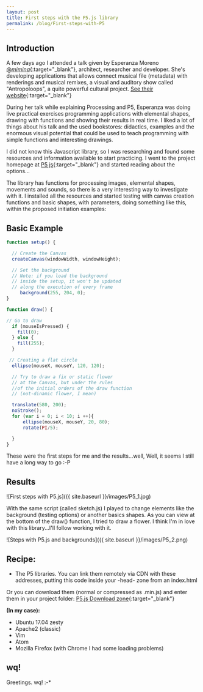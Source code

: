 ```yaml
---
layout: post
title: First steps with the P5.js library 
permalink: /blog/First-steps-with-P5
---
```


## Introduction

A few days ago I attended a talk given by Esperanza Moreno [@_mimina_](https://twitter.com/_mimina_){:target="_blank"}, architect, researcher and developer. She's developing applications that allows connect musical file (metadata) with renderings and musical remixes, a visual and auditory show called "Antropoloops", a quite powerful cultural project. [See their website](http://antropoloops.tumblr.com/){:target="_blank"}

During her talk while explaining Processing and P5, Esperanza was doing live practical exercises programming applications with elemental shapes, drawing with functions and showing their results in real time. I liked a lot of things about his talk and the used bookstores: didactics, examples and the enormous visual potential that could be used to teach programming with simple functions and interesting drawings.

 I did not know this Javascript library, so I was researching and found some resources and information available to start practicing. I went to the project homepage at [P5 js](https://p5js.org/){:target="_blank"} and started reading about the options...


The library has functions for processing images, elemental shapes, movements and sounds, so there is a very interesting way to investigate with it. I installed all the resources and started testing with canvas creation functions and basic shapes, with parameters, doing something like this, within the proposed initiation examples:

## Basic Example

```javascript
function setup() {

  // Create the Canvas
  createCanvas(windowWidth, windowHeight);

  // Set the background
  // Note: if you load the background
  // inside the setup, it won't be updated
  // along the execution of every frame
     background(255, 204, 0);
}

function draw() {

// Go to draw
  if (mouseIsPressed) {
    fill(0);
  } else {
    fill(255);
  }

 // Creating a flat circle
  ellipse(mouseX, mouseY, 120, 120);

  // Try to draw a fix or static flower
  // at the Canvas, but under the rules
  //of the initial orders of the draw function
  // (not-dinamic flower, I mean)

  translate(580, 200);
  noStroke();
  for (var i = 0; i < 10; i ++){
      ellipse(mouseX, mouseY, 20, 80);
      rotate(PI/5);

  }
}

```
These were the first steps for me and the results...well, Well, it seems I still have a long way to go :-P

## Results

![First steps with P5.js]({{ site.baseurl }}/images/P5_1.jpg)

With the same script (called sketch.js) I played to change elements like the background (testing options) or another basics shapes. As you can view at the bottom of the draw() function, I tried to draw a flower. I think I'm in love with this library...I'll follow working with it. 

![Steps with P5.js and backgrounds]({{ site.baseurl }}/images/P5_2.png)

## Recipe:

* The P5 libraries. You can link them remotely via CDN with these addresses, putting this code inside your -head- zone from an index.html

    <script src="https://cdnjs.cloudflare.com/ajax/libs/p5.js/0.5.11/p5.min.js"></script>
    <script src="https://cdnjs.cloudflare.com/ajax/libs/p5.js/0.5.11/addons/p5.dom.min.js"></script>
    <script src="https://cdnjs.cloudflare.com/ajax/libs/p5.js/0.5.11/addons/p5.sound.min.js"></script>

Or you can download them (normal or compressed as .min.js) and enter them in your project folder: [P5.js Download zone](https://p5js.org/download/){:target="_blank"}

**(In my case):**

* Ubuntu 17.04 zesty
* Apache2 (classic)
* Vim
* Atom
* Mozilla Firefox (with Chrome I had some loading problems)

## wq!

Greetings. wq!    :-* 
